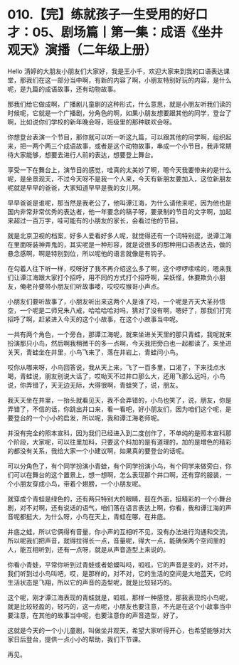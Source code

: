 # 010.【完】练就孩子一生受用的好口才：05、剧场篇丨第一集：成语《坐井观天》演播（二年级上册）

Hello 清婷的大朋友小朋友们大家好，我是王小千，欢迎大家来到我的口语表达课堂，那我们在这一部分当中啊，有新的内容了啊，小朋友特别好玩的内容，是什么呢，是九篇的成语故事，还有动物故事。

那我们给它做成啊，广播剧儿童剧的这种形式，什么意思，就是小朋友听我们读的时候呢，它就是一个广播剧，分角色的啊，如果小朋友想要跟其他的同学，登台了啊，比如说你们学校的新年晚会呀，班级里的那种联欢会呀。

你想登台表演一个节目，那你就可以听一听这九篇，可以跟其他的同学啊，组织起来，把一两个两三个成语故事，或者是这个动物故事，串成一个小节目，我非常期待大家能够，想要去进行人前的表达，想要登上舞台。

享受一下在舞台上，演节目的感觉，哇真的太美妙了啊，嗯今天我要带来的是什么呢，是坐景观天，不过今天呀不是我一个人来，今天有新朋友要加入，这位新朋友呢就是早早的爸爸，大家知道早早是我的女儿啊。

早早爸爸是谁呢，那当然是我老公了，他叫谭江海，为什么请他来呢，因为他也是国内非常非常优秀的表达者，他一年要念的稿子呀，要录制的节目的文字啊，加起来超过一百万字，哇可能有的小朋友的家长，会看过他的节目。

就是北京卫视的档案，好多人爱看好多人呢，就觉得还有一个词特别逗，说谭江海在里面呀装神弄鬼的，其实呢是一种形容，就是说很多的那种用口语表达去，做的悬念感啊，啊是特别到位，所以呢他的语言就像是有钩子。

在勾着人往下听一样，哎呀好了我不再介绍这么多了啊，这个啰啰嗦嗦的，嗯来我们让谭江海跟大家打个招呼，用不同的方式打个招呼啊，呆妖怪，休要欺负小朋友，俺老孙要带小朋友们听故事喽，哎哎哎猴哥小声点。

小朋友们要听故事了，小朋友听出来这两个人是谁了吗，一个呢是齐天大圣孙悟空，一个呢是二师兄朱八戒，哈哈哈哈对吗，猜对了没有啊，嗯好了，那我们打完招呼了啊，赶紧进入今天的这个小故事，在这个小故事当中呢。

一共有两个角色，一个旁白，那谭江海呢，就来坐进关天里的那只青蛙，我呢就来扮演那只小鸟，然后啊我稍微干的多一点啊，今天我把旁白也一起都读了，来坐进关天，青蛙坐在井里，小鸟飞来了，落在井岩上，青蛙问小鸟。

哎你从哪来呀，小鸟回答说，我从天上来，飞了一百多里，口渴了，下来找点水喝，青蛙说，朋友别说大话了，哎呦天不过井口那么大，还用飞那么远吗，小鸟说，你弄错了，天无边无际，大得很啊，青蛙笑了，说，朋友。

我天天坐在井里，一抬头就看见天，我不会弄错的，小鸟也笑了，说，朋友，你是弄错了，不信的话，你跳出井口来，看一看吧，好小朋友们，因为咱们这个呢，是要登台的一个小小的启发，所以呢，我和谭江海老师呢。

并没有完全的照本宣科，因为我们已经进入到二度创作了，不单纯的是照本宣科那个阶段，大家呢，可以往里加料，只要这个料加的是有道理的，加的是增色的精彩的都没有关系，我给大家一个小建议啊，如果真的要登台的话呢。

可以分角色了，有个同学扮演小青蛙，有个同学扮演小鸟，有个同学来做旁白，你们可以在舞台的这个置景上，想一想啊，怎么表现那个井口啊，还有穿的服装，一个小朋友穿成小鸟，带着个翅膀，一个小朋友呢。

就穿成个青蛙是绿色的，还有两只特别大的眼睛，鼓在外面，挺精彩的一个小舞台剧，对不对啊，还有说话的语气，咱们落在语言表达上啊，你看，我和谭江海的声音呢都挺大，为什么呀，小鸟在天上，青蛙在哪，在井底。

井底之蛙，所以它俩得有音量，你小声的互相听不见，没有办法进行沟通和交流，所以呢我们把声音，就得拉得长一点，音量呢，得大一点，能确保两个空间里的人，能互相听到，还有一点呀，就是从声音造型上来说的。

你看小青蛙，平常你听到过青蛙或者蛤蟆叫吗，呱呱，它的声音是变的，对不对，我们听到过小鸟叫吧，哎，是那样的，对不对，它的生活的空间是大地蓝天，它的生活状态是飞翔，所以它的声音的造型呢，就是比较轻巧的。

这个呢，刚才谭江海表现的青蛙就是，呱呱，那样一种感觉，那我表现的小鸟呢，就是比较轻盈的，轻巧的，这一点呢，小朋友也要注意，不光是在这个小故事当中要注意，在其他的故事当中呢，也要注意你的声音造型，好了。

这就是今天的一个小儿童剧，叫做坐井观天，希望大家听得开心，也希望能够对大家日后登台，提供一点小小的帮助，我们下节课。

再见。